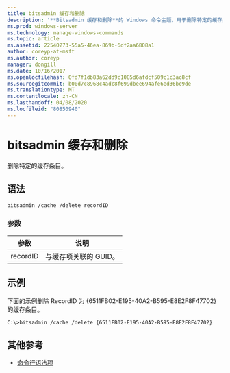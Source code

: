```yaml
---
title: bitsadmin 缓存和删除
description: '**Bitsadmin 缓存和删除**的 Windows 命令主题，用于删除特定的缓存条目。'
ms.prod: windows-server
ms.technology: manage-windows-commands
ms.topic: article
ms.assetid: 22540273-55a5-46ea-869b-6df2aa6808a1
author: coreyp-at-msft
ms.author: coreyp
manager: dongill
ms.date: 10/16/2017
ms.openlocfilehash: 0fd7f1db83a62dd9c1085d6afdcf509c1c3ac8cf
ms.sourcegitcommit: b00d7c8968c4adc8f699dbee694afe6ed36bc9de
ms.translationtype: MT
ms.contentlocale: zh-CN
ms.lasthandoff: 04/08/2020
ms.locfileid: "80850940"
---
```

# <a name="bitsadmin-cache-and-delete"></a>bitsadmin 缓存和删除

删除特定的缓存条目。

## <a name="syntax"></a>语法

```
bitsadmin /cache /delete recordID
```

### <a name="parameters"></a>参数

| 参数 | 说明 |
| -------------- | -------------- |
| recordID | 与缓存项关联的 GUID。 |

## <a name="examples"></a><a name=BKMK_examples></a>示例

下面的示例删除 RecordID 为 {6511FB02-E195-40A2-B595-E8E2F8F47702} 的缓存条目。

```
C:\>bitsadmin /cache /delete {6511FB02-E195-40A2-B595-E8E2F8F47702}
```

## <a name="additional-references"></a>其他参考

- [命令行语法项](command-line-syntax-key.md)
